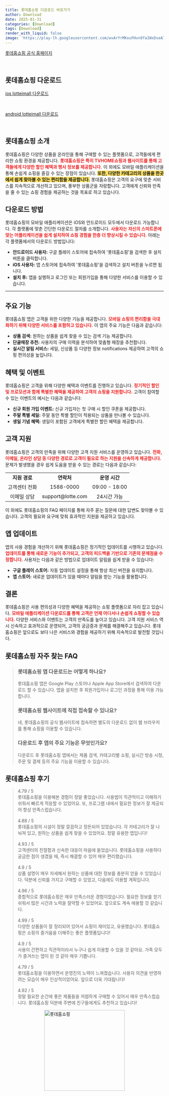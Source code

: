 ```yaml
---
title: 롯데홈쇼핑 다운로드 바로가기
author: Download
date: 2025-01-31
categories: [Download]
tags: [Download]
render_with_liquid: false
image: 'https://play-lh.googleusercontent.com/wvArYrMKxuFHvn9faIWxDseA7bmzD475JZEwVzJr6DuSq6tEUFFZVoh0ylaGArZXwg=s256-rw'
---
```

<p><a class='click-button' title='롯데홈쇼핑' href='https://www.lotteimall.com/?srsltid=AfmBOoq8SjpxE6STZZEI9KFMDAHuQr4xbvv3U3j8OBw1UR4lF408uTqQ' rel='nofollow'>롯데홈쇼핑 공식 홈페이지</a></p><br>
<h2 id='롯데홈쇼핑_다운로드'>롯데홈쇼핑 다운로드</h2>
<p><a class="click-button ios" title="lotteimall 다운로드" href="https://apps.apple.com/kr/app/%EB%A1%AF%EB%8D%B0%ED%99%88%EC%87%BC%ED%95%91/id380934119" rel="nofollow">ios lotteimall 다운로드</a></p><br>
<p><a class="click-button android" title="lotteimall 다운로드" href="https://play.google.comhttps://play.google.com/store/apps/details?id=com.omnitel.android.lottewebview" rel="nofollow">android lotteimall 다운로드</a></p><br>


<h2 id='롯데홈쇼핑 소개'>롯데홈쇼핑 소개</h2>

<p>롯데홈쇼핑은 다양한 상품을 온라인을 통해 구매할 수 있는 플랫폼으로, 고객들에게 편리한 쇼핑 환경을 제공합니다. <b><span style="color: #ee2323;">롯데홈쇼핑은 특히 TVHOME쇼핑과 웹사이트를 통해 고객들에게 다양한 할인 혜택과 행사 정보를 제공합니다.</span></b> 이 외에도 모바일 애플리케이션을 통해 손쉽게 쇼핑을 즐길 수 있는 장점이 있습니다. <b><span style="background-color: #ffe066;">또한, 다양한 카테고리의 상품을 한곳에서 쉽게 찾아볼 수 있는 편리함을 제공합니다.</span></b> 롯데홈쇼핑은 고객의 요구에 맞춘 서비스를 지속적으로 개선하고 있으며, 풍부한 상품군을 자랑합니다. 고객에게 신뢰와 만족을 줄 수 있는 쇼핑 경험을 제공하는 것을 목표로 하고 있습니다.</p>

<h2 id='다운로드 방법'>다운로드 방법</h2>

<p>롯데홈쇼핑의 모바일 애플리케이션은 iOS와 안드로이드 모두에서 다운로드 가능합니다. 각 플랫폼에 맞춘 간단한 다운로드 절차를 소개합니다. <b><span style="color: #ee2323;">사용자는 자신의 스마트폰에 맞는 어플리케이션을 쉽게 설치하여 쇼핑 경험을 한층 더 향상시킬 수 있습니다.</span></b> 아래는 각 플랫폼에서의 다운로드 방법입니다:</p>

<ul>
    <li><b>안드로이드 사용자:</b> 구글 플레이 스토어에 접속하여 '롯데홈쇼핑'을 검색한 후 설치 버튼을 클릭합니다.</li>
    <li><b>iOS 사용자:</b> 앱 스토어에 접속하여 '롯데홈쇼핑'을 검색하고 설치 버튼을 누르면 됩니다.</li>
    <li><b>설치 후:</b> 앱을 실행하고 로그인 또는 회원가입을 통해 다양한 서비스를 이용할 수 있습니다.</li>
</ul>

<hr />

<h2 id='주요 기능'>주요 기능</h2>

<p>롯데홈쇼핑 앱은 고객을 위한 다양한 기능을 제공합니다. <b><span style="color: #ee2323;">모바일 쇼핑의 편리함을 극대화하기 위해 다양한 서비스를 포함하고 있습니다.</span></b> 이 앱의 주요 기능은 다음과 같습니다:</p>

<ul>
    <li><b>상품 검색:</b> 원하는 상품을 쉽게 찾을 수 있는 검색 기능 제공합니다.</li>
    <li><b>단골매장 추천:</b> 사용자의 구매 이력을 분석하여 맞춤형 매장을 추천합니다.</li>
    <li><b>실시간 알림 서비스:</b> 세일, 신상품 등 다양한 정보 notifications 제공하여 고객의 쇼핑 편의성을 높입니다.</li>
</ul>

<h2 id='혜택 및 이벤트'>혜택 및 이벤트</h2>

<p>롯데홈쇼핑은 고객을 위해 다양한 혜택과 이벤트를 진행하고 있습니다. <b><span style="color: #ee2323;">정기적인 할인 및 프로모션과 함께 특별한 혜택을 제공하여 고객의 쇼핑을 지원합니다.</span></b> 고객이 참여할 수 있는 이벤트의 예시는 다음과 같습니다:</p>

<ul>
    <li><b>신규 회원 가입 이벤트:</b> 신규 가입자는 첫 구매 시 할인 쿠폰을 제공합니다.</li>
    <li><b>주말 특별 세일:</b> 주말 동안 특별 할인이 적용되는 상품을 만나볼 수 있습니다.</li>
    <li><b>생일 기념 혜택:</b> 생일이 포함된 고객에게 특별한 할인 혜택을 제공합니다.</li>
</ul>

<h2 id='고객 지원'>고객 지원</h2>

<p>롯데홈쇼핑은 고객의 만족을 위해 다양한 고객 지원 서비스를 운영하고 있습니다. <b><span style="color: #ee2323;">전화, 이메일, 온라인 상담 등 다양한 경로로 고객이 필요로 하는 지원을 신속하게 제공합니다.</span></b> 문제가 발생했을 경우 쉽게 도움을 받을 수 있는 경로는 다음과 같습니다:</p>

<table>
    <tr>
        <td style="text-align: center; height: 17px;"><b>지원 경로</b></td>
        <td style="text-align: center; height: 17px;"><b>연락처</b></td>
        <td style="text-align: center; height: 17px;"><b>운영 시간</b></td>
    </tr>
    <tr>
        <td style="text-align: center; height: 17px;">고객센터 전화</td>
        <td style="text-align: center; height: 17px;">1588-0000</td>
        <td style="text-align: center; height: 17px;">09:00 - 18:00</td>
    </tr>
    <tr>
        <td style="text-align: center; height: 17px;">이메일 상담</td>
        <td style="text-align: center; height: 17px;">support@lotte.com</td>
        <td style="text-align: center; height: 17px;">24시간 가능</td>
    </tr>
</table>

<p>이 외에도 롯데홈쇼핑의 FAQ 페이지를 통해 자주 묻는 질문에 대한 답변도 찾아볼 수 있습니다. 고객의 필요와 요구에 맞춰 효과적인 지원을 제공하고 있습니다.</p>

<h2 id='앱업데이트'>앱 업데이트</h2>

<p>앱의 사용 경험을 개선하기 위해 롯데홈쇼핑은 정기적인 업데이트를 시행하고 있습니다. <b><span style="color: #ee2323;">업데이트를 통해 새로운 기능이 추가되고, 고객의 피드백을 기반으로 기존의 문제점을 수정합니다.</span></b> 사용자는 다음과 같은 방법으로 업데이트 알림을 쉽게 받을 수 있습니다:</p>

<ul>
    <li><b>구글 플레이 스토어:</b> 자동 업데이트 설정을 통해 항상 최신 버전을 유지합니다.</li>
    <li><b>앱 스토어:</b> 새로운 업데이트가 있을 때마다 알림을 받는 기능을 활용합니다.</li>
</ul>

<h2 id='결론'>결론</h2>

<p>롯데홈쇼핑은 사용 편의성과 다양한 혜택을 제공하는 쇼핑 플랫폼으로 자리 잡고 있습니다. <b><span style="color: #ee2323;">모바일 애플리케이션 다운로드를 통해 고객은 언제 어디서나 손쉽게 쇼핑할 수 있습니다.</span></b> 다양한 서비스와 이벤트는 고객의 만족도를 높이고 있습니다. 고객 지원 서비스 역시 신속하고 효과적으로 운영되어, 고객의 궁금증과 문제를 해결해주고 있습니다. 롯데홈쇼핑은 앞으로도 보다 나은 서비스와 경험을 제공하기 위해 지속적으로 발전할 것입니다.</p>


<h2 id='롯데홈쇼핑_자주_찾는_FAQ'>롯데홈쇼핑 자주 찾는 FAQ</h2>
<div itemscope="" itemtype="https://schema.org/FAQPage"> <blockquote> <div itemscope="" itemprop="mainEntity" itemtype="https://schema.org/Question"> <h3 itemprop="name">롯데홈쇼핑 앱 다운로드는 어떻게 하나요?</h3> <div itemscope="" itemprop="acceptedAnswer" itemtype="https://schema.org/Answer"> <span itemprop="text"> <p>롯데홈쇼핑 앱은 Google Play 스토어나 Apple App Store에서 검색하여 다운로드 할 수 있습니다. 앱을 설치한 후 회원가입이나 로그인 과정을 통해 이용 가능합니다.</p> </span> </div> </div> <div itemscope="" itemprop="mainEntity" itemtype="https://schema.org/Question"> <h3 itemprop="name">롯데홈쇼핑 웹사이트에 직접 접속할 수 있나요?</h3> <div itemscope="" itemprop="acceptedAnswer" itemtype="https://schema.org/Answer"> <span itemprop="text"> <p>네, 롯데홈쇼핑의 공식 웹사이트에 접속하면 별도의 다운로드 없이 웹 브라우저를 통해 쇼핑을 이용할 수 있습니다.</p> </span> </div> </div> <div itemscope="" itemprop="mainEntity" itemtype="https://schema.org/Question"> <h3 itemprop="name">다운로드 후 앱의 주요 기능은 무엇인가요?</h3> <div itemscope="" itemprop="acceptedAnswer" itemtype="https://schema.org/Answer"> <span itemprop="text"> <p>다운로드 후 롯데홈쇼핑 앱에서는 제품 검색, 카테고리별 쇼핑, 실시간 방송 시청, 주문 및 결제 등의 주요 기능을 이용할 수 있습니다.</p> </span> </div> </div> </blockquote> </div>
<h2 id='롯데홈쇼핑_후기'>롯데홈쇼핑 후기</h2>
<div itemscope itemtype="https://schema.org/Product">
  <blockquote>
  <div itemprop="review" itemscope itemtype="https://schema.org/Review">
      <div itemprop="reviewRating" itemscope itemtype="https://schema.org/Rating"> <span itemprop="ratingValue">4.79</span> / <span itemprop="bestRating">5</span> </div>
      <span itemprop="reviewBody">롯데홈쇼핑을 이용해본 경험이 정말 좋았습니다. 사용법이 직관적이고 이해하기 쉬워서 빠르게 적응할 수 있었어요. 또, 프로그램 내에서 필요한 정보가 잘 제공되어 항상 만족스럽습니다.</span>
  </div>
  <br>
  <div itemprop="review" itemscope itemtype="https://schema.org/Review">
      <div itemprop="reviewRating" itemscope itemtype="https://schema.org/Rating"> <span itemprop="ratingValue">4.88</span> / <span itemprop="bestRating">5</span> </div>
      <span itemprop="reviewBody">롯데홈쇼핑의 시설이 정말 깔끔하고 정돈되어 있었습니다. 각 카테고리가 잘 나눠져 있고, 원하는 상품을 쉽게 찾을 수 있었어요. 정말 유용한 앱입니다!</span>
  </div>
  <br>
  <div itemprop="review" itemscope itemtype="https://schema.org/Review">
      <div itemprop="reviewRating" itemscope itemtype="https://schema.org/Rating"> <span itemprop="ratingValue">4.93</span> / <span itemprop="bestRating">5</span> </div>
      <span itemprop="reviewBody">고객센터의 친절함과 신속한 대응이 마음에 들었습니다. 롯데홈쇼핑을 사용하다 궁금한 점이 생겼을 때, 즉시 해결할 수 있어 매우 편리했습니다.</span>
  </div>
  <br>
  <div itemprop="review" itemscope itemtype="https://schema.org/Review">
      <div itemprop="reviewRating" itemscope itemtype="https://schema.org/Rating"> <span itemprop="ratingValue">4.9</span> / <span itemprop="bestRating">5</span> </div>
      <span itemprop="reviewBody">상품 설명이 매우 자세해서 원하는 상품에 대한 정보를 충분히 얻을 수 있었습니다. 덕분에 신뢰를 가지고 구매할 수 있었고, 다음에도 이용할 계획입니다.</span>
  </div>
  <br>
  <div itemprop="review" itemscope itemtype="https://schema.org/Review">
      <div itemprop="reviewRating" itemscope itemtype="https://schema.org/Rating"> <span itemprop="ratingValue">4.96</span> / <span itemprop="bestRating">5</span> </div>
      <span itemprop="reviewBody">종합적으로 롯데홈쇼핑은 매우 만족스러운 경험이었습니다. 필요한 정보를 얻기 쉬워서 많은 시간과 노력을 절약할 수 있었어요. 앞으로도 계속 애용할 것 같습니다.</span>
  </div>
  <br>
  <div itemprop="review" itemscope itemtype="https://schema.org/Review">
      <div itemprop="reviewRating" itemscope itemtype="https://schema.org/Rating"> <span itemprop="ratingValue">4.99</span> / <span itemprop="bestRating">5</span> </div>
      <span itemprop="reviewBody">다양한 상품들이 잘 정리되어 있어서 쇼핑이 재미있고, 유용했습니다. 롯데홈쇼핑은 쇼핑의 즐거움을 더해주는 좋은 플랫폼입니다!</span>
  </div>
  <br>
  <div itemprop="review" itemscope itemtype="https://schema.org/Review">
      <div itemprop="reviewRating" itemscope itemtype="https://schema.org/Rating"> <span itemprop="ratingValue">4.9</span> / <span itemprop="bestRating">5</span> </div>
      <span itemprop="reviewBody">사용이 간편하고 직관적이라서 누구나 쉽게 이용할 수 있을 것 같아요. 가족 모두가 즐겨쓰는 앱이 된 것 같아 매우 기쁩니다.</span>
  </div>
  <br>
  <div itemprop="review" itemscope itemtype="https://schema.org/Review">
      <div itemprop="reviewRating" itemscope itemtype="https://schema.org/Rating"> <span itemprop="ratingValue">4.79</span> / <span itemprop="bestRating">5</span> </div>
      <span itemprop="reviewBody">롯데홈쇼핑을 이용하면서 운영진의 노력이 느껴졌습니다. 사용자 의견을 반영하려는 모습이 매우 인상적이었어요. 앞으로 더욱 기대됩니다!</span>
  </div>
  <br>
  <div itemprop="review" itemscope itemtype="https://schema.org/Review">
      <div itemprop="reviewRating" itemscope itemtype="https://schema.org/Rating"> <span itemprop="ratingValue">4.92</span> / <span itemprop="bestRating">5</span> </div>
      <span itemprop="reviewBody">정말 필요한 순간에 좋은 제품들을 저렴하게 구매할 수 있어서 매우 만족스럽습니다. 롯데홈쇼핑 덕분에 주변에 친구들에게도 추천하고 있습니다!</span>
  </div>
  </blockquote>
</div>
<figure class="image" style="display: flex; justify-content: center; align-items: center; margin: 0;"><img src="https://play-lh.googleusercontent.com/wvArYrMKxuFHvn9faIWxDseA7bmzD475JZEwVzJr6DuSq6tEUFFZVoh0ylaGArZXwg=s256-rw" alt="롯데홈쇼핑" width="256" height="256" style="max-width: 100%; height: auto;"></figure>